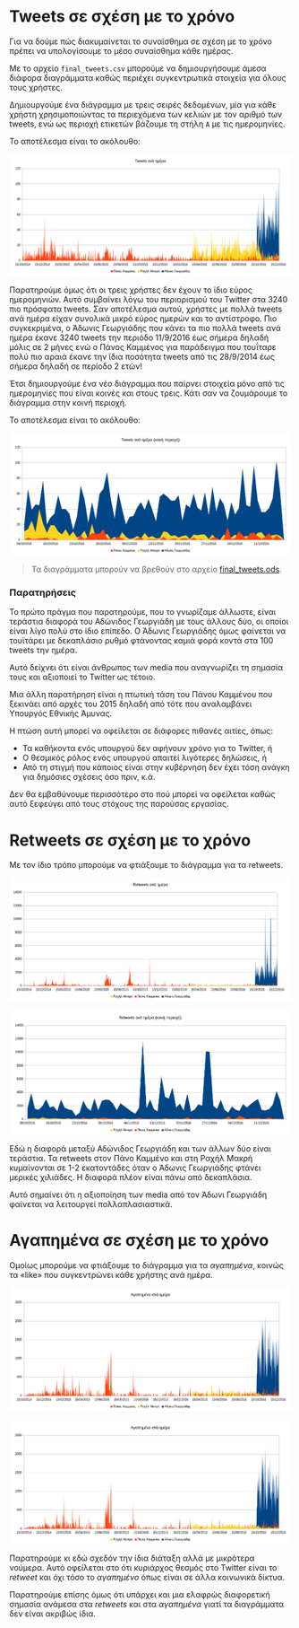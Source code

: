 ﻿
# Tweets σε σχέση με το χρόνο

Για να δούμε πώς διακυμαίνεται το συναίσθημα σε σχέση με το χρόνο πρέπει να 
υπολογίσουμε το μέσο συναίσθημα κάθε ημέρας.

Με το αρχείο `final_tweets.csv` μπορούμε να δημιουργήσουμε άμεσα διάφορα 
διαγράμματα καθώς περιέχει συγκεντρωτικά στοιχεία για όλους τους χρήστες.

Δημιουργούμε ένα διάγραμμα με τρεις σειρές δεδομένων, μία για κάθε
χρήστη χρησιμοποιώντας τα περιεχόμενα των κελιών με τον αριθμό των tweets, 
ενώ ως περιοχή ετικετών βάζουμε τη στήλη `A` με τις ημερομηνίες.

Το αποτέλεσμα είναι το ακόλουθο:

![στιγμιότυπο οθόνης από το Calc](tweets-ανά-ημέρα.png)

Παρατηρούμε όμως ότι οι τρεις χρήστες δεν έχουν το ίδιο εύρος ημερομηνιών.
Αυτό συμβαίνει λόγω του περιορισμού του Twitter στα 3240 πιο πρόσφατα tweets. 
Σαν αποτέλεσμα αυτού, χρήστες με πολλά tweets ανά ημέρα είχαν συνολικά μικρό 
εύρος ημερών και το αντίστροφο. Πιο συγκεκριμένα, ο Άδωνις Γεωργιάδης που κάνει
τα πιο πολλά tweets ανά ημέρα έκανε 3240 tweets την περιόδο 11/9/2016 έως σήμερα 
δηλαδή μόλις σε 2 μήνες ενώ ο Πάνος Καμμένος για παράδειγμα που τουΐταρε πολύ 
πιο αραιά έκανε την ίδια ποσότητα tweets από τις 28/9/2014 έως σήμερα δηλαδή σε 
περίοδο 2 ετών!

Έτσι δημιουργούμε ένα νέο διάγραμμα που παίρνει στοιχεία μόνο από τις ημερομηνίες
που είναι κοινές και στους τρεις. Κάτι σαν να ζουμάρουμε το διάγραμμα στην κοινή
περιοχή. 

Το αποτέλεσμα είναι το ακόλουθο:

![στιγμιότυπο οθόνης από το Calc](tweets-ανά-ημέρα-κοινή-περιοχή.png)

> Τα διαγράμματα μπορούν να βρεθούν στο αρχείο
[final_tweets.ods](https://github.com/Protonotarios/get-tweets/blob/version02/docs/%CE%A0%CE%B1%CF%81%CE%AC%CE%B4%CE%B5%CE%B9%CE%B3%CE%BC%CE%B1/final_tweets.ods).

### Παρατηρήσεις

Το πρώτο πράγμα που παρατηρούμε, που το γνωρίζαμε άλλωστε, είναι τεράστια διαφορά 
του Αδώνιδος Γεωργιάδη με τους άλλους δύο, οι οποίοι είναι λίγο πολύ στο ίδιο
επίπεδο. Ο Άδωνις Γεωργιάδης όμως φαίνεται να τουϊτάρει με δεκαπλάσιο ρυθμό 
φτάνοντας καμιά φορά κοντά στα 100 tweets την ημέρα.

Αυτό δείχνει ότι είναι άνθρωπος των media που αναγνωρίζει τη σημασία τους και 
αξιοποιεί το Twitter ως τέτοιο.

Μια άλλη παρατήρηση είναι η πτωτική τάση του Πάνου Καμμένου που ξεκινάει από
αρχές του 2015 δηλαδή από τότε που αναλαμβάνει Υπουργός Εθνικής Άμυνας.

Η πτώση αυτή μπορεί να οφείλεται σε διάφορες πιθανές αιτίες, όπως:

* Τα καθήκοντα ενός υπουργού δεν αφήνουν χρόνο για το Twitter, ή
* Ο θεσμικός ρόλος ενός υπουργού απαιτεί λιγότερες δηλώσεις, ή
* Από τη στιγμή που κάποιος είναι στην κυβέρνηση δεν έχει τόση ανάγκη για δημόσιες 
σχέσεις όσο πριν, κ.ά.

Δεν θα εμβαθύνουμε περισσότερο στο πού μπορεί να οφείλεται καθώς αυτό ξεφεύγει από
τους στόχους της παρούσας εργασίας.

# Retweets σε σχέση με το χρόνο

Με τον ίδιο τρόπο μπορούμε να φτιάξουμε το διάγραμμα για τα retweets.

![στιγμιότυπο οθόνης από το Calc](retweets-ανά-ημέρα.png)

![στιγμιότυπο οθόνης από το Calc](retweets-ανά-ημέρα-κοινή-περιοχή.png)

Εδώ η διαφορά μεταξύ Αδώνιδος Γεωργιάδη και των άλλων δύο είναι τεράστια.
Τα retweets στον Πάνο Καμμένο και στη Ραχήλ Μακρή κυμαίνονται σε 1-2 εκατοντάδες
όταν ο Άδωνις Γεωργιάδης φτάνει μερικές χιλιάδες. Η διαφορά πλέον είναι πάνω από
δεκαπλάσια.

Αυτό σημαίνει ότι η αξιοποίηση των media από τον Άδωνι Γεωργιάδη φαίνεται να 
λειτουργεί πολλαπλασιαστικά.

# Αγαπημένα σε σχέση με το χρόνο

Ομοίως μπορούμε να φτιάξουμε το διάγραμμα για τα *αγαπημένα*, κοινώς τα «like»
που συγκεντρώνει κάθε χρήστης ανά ημέρα.

![στιγμιότυπο οθόνης από το Calc](αγαπημένα-ανά-ημέρα.png)

![στιγμιότυπο οθόνης από το Calc](αγαπημένα-ανά-ημέρα-κοινή-περιοχή.png)

Παρατηρούμε κι εδώ σχεδόν την ίδια διάταξη αλλά με μικρότερα νούμερα.
Αυτό οφείλεται στο ότι κυριάρχος θεσμός στο Twitter είναι το *retweet* 
και όχι τόσο το *αγαπημένο* όπως είναι σε άλλα κοινωνικά δίκτυα.

Παρατηρούμε επίσης όμως ότι υπάρχει και μια ελαφρώς διαφορετική σημασία 
ανάμεσα στα *retweets* και στα *αγαπημένα* γιατί τα διαγράμματα δεν είναι
ακριβώς ίδια.